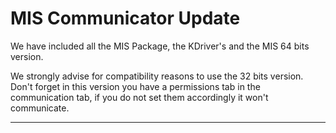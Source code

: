 # MIS Communicator Update

We have included all the MIS Package, the KDriver's and the MIS 64 bits version.

We strongly advise for compatibility reasons to use the 32 bits version. Don't forget in this version you have a permissions tab in the communication tab, if you do not set them accordingly it won't communicate.

**************************************************************************
